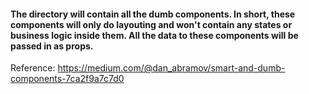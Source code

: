 #### The directory will contain all the dumb components. In short, these components will only do layouting and won't contain any states or business logic inside them. All the data to these components will be passed in as props.

Reference:
https://medium.com/@dan_abramov/smart-and-dumb-components-7ca2f9a7c7d0